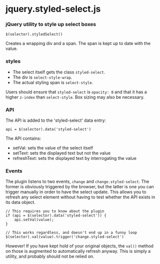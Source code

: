 # jquery.styled-select.js

### jQuery utility to style up select boxes
 
    $(selector).styledSelect()
 
Creates a wrapping div and a span. The span is kept up to date with the value.

### styles

* The select itself gets the class `styled-select`.
* The div is `select-style-wrap`.
* The actual styling span is `select-style`.

Users should ensure that `styled-select` is `opacity: 0` and that it has a higher 
`z-index` than `select-style`. Box sizing may also be necessary.

### API

The API is added to the 'styled-select' data entry:

    api = $(selector).data('styled-select')

The API contains:

* setVal: sets the value of the select itself
* setText: sets the displayed text but not the value
* refreshText: sets the displayed text by interrogating the value

### Events

The plugin listens to two events, `change` and `change.styled-select`. The former
is obviously triggered by the browser, but the latter is one you can trigger
manually in order to have the select update. This allows you to refresh any select
element without having to test whether the API exists in its data object.

	// This requires you to know about the plugin
	if (api = $(selector).data('styled-select')) {
	    api.setVal(value);
	}

	// This works regardless, and doesn't end up in a funny loop
	$(selector).val(value).trigger('change.styled-select')

However! If you have kept hold of your original objects, the `val()` method on
those is augmented to automatically refresh anyway. This is simply a utility,
and probably should not be relied on.
